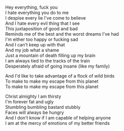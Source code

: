 Hey everything, fuck you  
I hate everything you do to me  
I despise every lie I've come to believe  
And I hate every evil thing that I see  
This juxtaposition of good and bad  
Reminds me of the best and the worst dreams I've had  
I'm either too happy or fucking sad  
And I can't keep up with that  
And my job what a shame  
Just a mountain of death filling up my brain  
I am always tied to the tracks of the train  
Desperately afraid of going insane (like my family)

And I'd like to take advantage of a flock of wild birds  
To make to make my escape from this planet  
To make to make my escape from this planet

Christ almighty I am thirsty  
I'm forever fat and ugly  
Stumbling bumbling bastard stubbly  
Faces will always be hungry  
And I don't know if I am capable of helping anyone  
I am at the mercy of emotions of my better friends